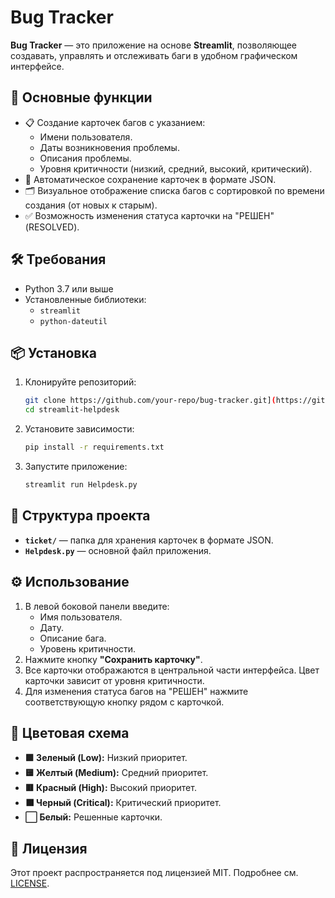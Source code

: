 
# Bug Tracker

**Bug Tracker** — это приложение на основе **Streamlit**, позволяющее создавать, управлять и отслеживать баги в удобном графическом интерфейсе.

## 🚀 Основные функции
- 📋 Создание карточек багов с указанием:
  - Имени пользователя.
  - Даты возникновения проблемы.
  - Описания проблемы.
  - Уровня критичности (низкий, средний, высокий, критический).
- 💾 Автоматическое сохранение карточек в формате JSON.
- 🗂️ Визуальное отображение списка багов с сортировкой по времени создания (от новых к старым).
- ✅ Возможность изменения статуса карточки на "РЕШЕН" (RESOLVED).

## 🛠️ Требования
- Python 3.7 или выше
- Установленные библиотеки:
  - `streamlit`
  - `python-dateutil`

## 📦 Установка
1. Клонируйте репозиторий:
   ```bash
   git clone https://github.com/your-repo/bug-tracker.git](https://github.com/Interwebart/streamlit-helpdesk.git
   cd streamlit-helpdesk
   ```
2. Установите зависимости:
   ```bash
   pip install -r requirements.txt
   ```

3. Запустите приложение:
   ```bash
   streamlit run Helpdesk.py
   ```

## 📂 Структура проекта
- **`ticket/`** — папка для хранения карточек в формате JSON.
- **`Helpdesk.py`** — основной файл приложения.

## ⚙️ Использование
1. В левой боковой панели введите:
   - Имя пользователя.
   - Дату.
   - Описание бага.
   - Уровень критичности.
2. Нажмите кнопку **"Сохранить карточку"**.
3. Все карточки отображаются в центральной части интерфейса. Цвет карточки зависит от уровня критичности.
4. Для изменения статуса багов на "РЕШЕН" нажмите соответствующую кнопку рядом с карточкой.

## 🎨 Цветовая схема
- **🟩 Зеленый (Low):** Низкий приоритет.
- **🟨 Желтый (Medium):** Средний приоритет.
- **🟥 Красный (High):** Высокий приоритет.
- **⬛ Черный (Critical):** Критический приоритет.
- **⬜ Белый:** Решенные карточки.

## 📝 Лицензия
Этот проект распространяется под лицензией MIT. Подробнее см. [LICENSE](LICENSE).
